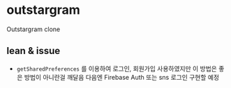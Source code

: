 # outstargram
Outstargram clone

## lean & issue

- `getSharedPreferences` 를 이용하여 로그인, 회원가입 사용하였지만
   이 방법은 좋은 방법이 아니란걸 깨달음 다음엔 Firebase Auth 또는 sns 로그인 구현할 예정
